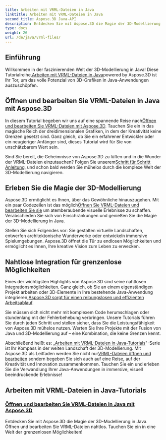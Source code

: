 ```yaml
---
title: Arbeiten mit VRML-Dateien in Java
linktitle: Arbeiten mit VRML-Dateien in Java
second_title: Aspose.3D Java-API
description: Entdecken Sie mit Aspose.3D die Magie der 3D-Modellierung in Java. Öffnen und bearbeiten Sie VRML-Dateien nahtlos. Tauchen Sie ein in eine Welt der grenzenlosen Möglichkeiten!
type: docs
weight: 26
url: /de/java/vrml-files/
---
```

## Einführung

 Willkommen in der faszinierenden Welt der 3D-Modellierung in Java! Diese Tutorialreihe,[Arbeiten mit VRML-Dateien in Java](./open-vrml-files-java/)powered by Aspose.3D ist Ihr Tor, um das volle Potenzial von 3D-Grafiken in Java-Anwendungen auszuschöpfen.

## Öffnen und bearbeiten Sie VRML-Dateien in Java mit Aspose.3D
 In diesem Tutorial begeben wir uns auf eine spannende Reise nach[Öffnen und bearbeiten Sie VRML-Dateien mit Aspose.3D](./open-vrml-files-java/). Tauchen Sie ein in das magische Reich der dreidimensionalen Grafiken, in dem der Kreativität keine Grenzen gesetzt sind. Ganz gleich, ob Sie ein erfahrener Entwickler oder ein neugieriger Anfänger sind, dieses Tutorial wird für Sie von unschätzbarem Wert sein.

 Sind Sie bereit, die Geheimnisse von Aspose.3D zu lüften und in die Wunder der VRML-Dateien einzutauchen? Folgen Sie unserem[Schritt für Schritt Anleitung](./open-vrml-files-java/), und schon bald werden Sie mühelos durch die komplexe Welt der 3D-Modellierung navigieren.

## Erleben Sie die Magie der 3D-Modellierung
 Aspose.3D ermöglicht es Ihnen, über das Gewöhnliche hinauszugehen. Mit ein paar Codezeilen ist das möglich[Öffnen Sie VRML-Dateien und bearbeiten Sie sie](./open-vrml-files-java/) um atemberaubende visuelle Erlebnisse zu schaffen. Verabschieden Sie sich von Einschränkungen und genießen Sie die Magie der 3D-Modellierung in Java.

Stellen Sie sich Folgendes vor: Sie gestalten virtuelle Landschaften, entwerfen architektonische Wunderwerke oder entwickeln immersive Spielumgebungen. Aspose.3D öffnet die Tür zu endlosen Möglichkeiten und ermöglicht es Ihnen, Ihre kreative Vision zum Leben zu erwecken.

## Nahtlose Integration für grenzenlose Möglichkeiten
 Eines der wichtigsten Highlights von Aspose.3D sind seine nahtlosen Integrationsmöglichkeiten. Ganz gleich, ob Sie an einem eigenständigen Projekt arbeiten oder 3D-Elemente in Ihre bestehende Java-Anwendung integrieren,[Aspose.3D sorgt für einen reibungslosen und effizienten Arbeitsablauf](./open-vrml-files-java/).

Sie müssen sich nicht mehr mit komplexem Code herumschlagen oder stundenlang mit der Fehlerbehebung verbringen. Unsere Tutorials führen Sie durch jeden Schritt und stellen sicher, dass Sie die Leistungsfähigkeit von Aspose.3D mühelos nutzen. Werten Sie Ihre Projekte mit der Fusion von Java und 3D-Modellierung auf – eine Kombination, die keine Grenzen kennt.

Abschließend heißt es: „[Arbeiten mit VRML-Dateien in Java-Tutorials](./open-vrml-files-java/)"-Serie ist Ihr Kompass in der weiten Landschaft der 3D-Modellierung. Mit Aspose.3D als Leitfaden werden Sie nicht nur[VRML-Dateien öffnen und bearbeiten](./open-vrml-files-java/) sondern begeben Sie sich auch auf eine Reise, auf der Kreativität und Innovation zusammenkommen. Tauchen Sie ein und erleben Sie die Verwandlung Ihrer Java-Anwendungen in immersive, visuell beeindruckende Erlebnisse!
## Arbeiten mit VRML-Dateien in Java-Tutorials
### [Öffnen und bearbeiten Sie VRML-Dateien in Java mit Aspose.3D](./open-vrml-files-java/)
Entdecken Sie mit Aspose.3D die Magie der 3D-Modellierung in Java. Öffnen und bearbeiten Sie VRML-Dateien nahtlos. Tauchen Sie ein in eine Welt der grenzenlosen Möglichkeiten!
